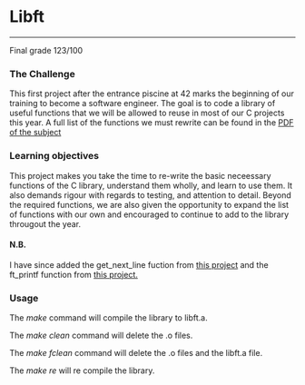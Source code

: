 # **Libft**
_________________________________

Final grade 123/100

### The Challenge 
This first project after the entrance piscine at 42 marks the beginning of our training to become a software engineer. The goal is to code a library of useful functions that we will be allowed to reuse in most of our C
projects this year. A full list of the functions we must rewrite can be found in the [PDF of the subject](https://github.com/finolacahill/libft/blob/master/libft.en.pdf)
### Learning objectives 
This project makes you take the time to re-write the basic neceessary functions of the C library, understand them wholly, and learn to use them. 
It also demands rigour with regards to testing, and attention to detail. Beyond the required functions, we are also given the opportunity to expand the list of functions
with our own and encouraged to continue to add to the library througout the year.

#### N.B.
I have since added the get_next_line fuction from [this project](https://github.com/finolacahill/get_next_line) and the ft_printf function from [this project.](https://github.com/finolacahill/printf)
### Usage
The *make* command will compile the library to libft.a.

The *make clean* command will delete the .o files. 

The *make fclean* command will delete the .o files and the libft.a file. 

The *make re* will re compile the library. 
